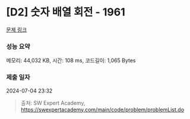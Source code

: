 # [D2] 숫자 배열 회전 - 1961 

[문제 링크](https://swexpertacademy.com/main/code/problem/problemDetail.do?contestProbId=AV5Pq-OKAVYDFAUq) 

### 성능 요약

메모리: 44,032 KB, 시간: 108 ms, 코드길이: 1,065 Bytes

### 제출 일자

2024-07-04 23:32



> 출처: SW Expert Academy, https://swexpertacademy.com/main/code/problem/problemList.do